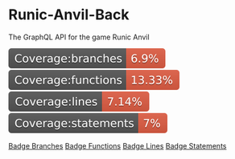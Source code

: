 # Runic-Anvil-Back
The GraphQL API for the game Runic Anvil

<img src="coverage/badge-branches.svg"> <img src="coverage/badge-functions.svg"> <img src="coverage/badge-lines.svg"> <img src="coverage/badge-statements.svg">

[Badge Branches](coverage/badge-branches.svg) [Badge Functions](coverage/badge-functions.svg) [Badge Lines](coverage/badge-lines.svg) [Badge Statements](coverage/badge-statements.svg)
